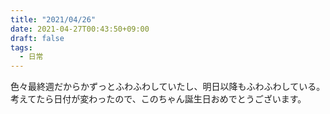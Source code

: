 ```yaml
---
title: "2021/04/26"
date: 2021-04-27T00:43:50+09:00
draft: false
tags:
  - 日常
---
```


色々最終週だからかずっとふわふわしていたし、明日以降もふわふわしている。考えてたら日付が変わったので、このちゃん誕生日おめでとうございます。
